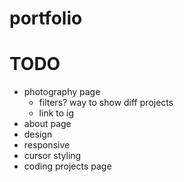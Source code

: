 # portfolio

# TODO
- photography page
    - filters? way to show diff projects
    - link to ig
- about page
- design
- responsive
- cursor styling
- coding projects page
